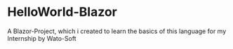 # HelloWorld-Blazor
 A Blazor-Project, which i created to learn the basics of this language for my Internship by Wato-Soft
